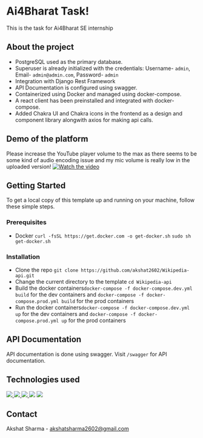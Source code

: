 
# Ai4Bharat Task!

This is the task for Ai4Bharat SE internship



## About the project 
-   PostgreSQL used as the primary database.
-   Superuser is already initialized with the credentials: Username- `admin`, Email- `admin@admin.com`, Password- `admin`
-   Integration with Django Rest Framework
-   API Documentation is configured using swagger.
-   Containerized using Docker and managed using docker-compose.
-   A react client has been preinstalled and integrated with docker-compose.
-   Added Chakra UI and Chakra icons in the frontend as a design and component library alongwith axios for making api calls.

## Demo of the platform
Please increase the YouTube player volume to the max as there seems to be some kind of audio encoding issue and my mic volume is really low in the uploaded version!
[![Watch the video](https://img.youtube.com/vi/qRQyaNZk-ls/maxresdefault.jpg)](https://youtu.be/qRQyaNZk-ls)


## Getting Started
To get a local copy of this template up and running on your machine, follow these simple steps.
### Prerequisites
- Docker
`curl -fsSL https://get.docker.com -o get-docker.sh`
`sudo sh get-docker.sh`

### Installation
- Clone the repo `git clone https://github.com/akshat2602/Wikipedia-api.git`
- Change the current directory to the template `cd Wikipedia-api`
- Build the docker containers`docker-compose -f docker-compose.dev.yml build` for the dev containers and `docker-compose -f docker-compose.prod.yml build` for the prod containers
- Run the docker containers`docker-compose -f docker-compose.dev.yml up` for the dev containers and `docker-compose -f docker-compose.prod.yml up` for the prod containers

## API Documentation
API documentation is done using swagger. Visit `/swagger` for API documentation.

## Technologies used
<a href="https://www.djangoproject.com/" target="_blank"><img src="https://img.shields.io/badge/Django-092E20?style=for-the-badge&logo=django&logoColor=white"/> </a>
<a href="https://www.django-rest-framework.org/" target="_blank"> <img src="https://img.shields.io/badge/DJANGO-REST-ff1709?style=for-the-badge&logo=django&logoColor=white&color=ff1709&labelColor=gray" /> </a>
<a href="https://www.docker.com/" target="_blank"><img src="https://img.shields.io/badge/Docker-2496ED?style=for-the-badge&logo=docker&logoColor=white"/> </a>
<a href="https://www.postgresql.org" target="_blank"> <img src="https://img.shields.io/badge/PostgreSQL-316192?style=for-the-badge&logo=postgresql&logoColor=white"/></a>
<a href="https://www.nextjs.org/" target="_blank"> <img src="https://img.shields.io/badge/React.JS-000000?style=for-the-badge&logo=react.js&logoColor=white"/> </a>

## Contact

Akshat Sharma - [akshatsharma2602@gmail.com](mailto:akshatsharma2602@gmail.com)
	
